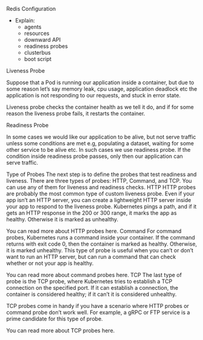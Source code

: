 Redis Configuration

* Explain:
    * agents
    * resources
    * downward API
    * readiness probes
    * clusterbus
    * boot script


Liveness Probe

Suppose that a Pod is running our application inside a container, but due to some reason let’s say memory leak, cpu usage, application deadlock etc the application is not responding to our requests, and stuck in error state.

Liveness probe checks the container health as we tell it do, and if for some reason the liveness probe fails, it restarts the container.

Readiness Probe

In some cases we would like our application to be alive, but not serve traffic unless some conditions are met e.g, populating a dataset, waiting for some other service to be alive etc. In such cases we use readiness probe. If the condition inside readiness probe passes, only then our application can serve traffic.


Type of Probes
The next step is to define the probes that test readiness and liveness. There are three types of probes: HTTP, Command, and TCP. You can use any of them for liveness and readiness checks.
HTTP
HTTP probes are probably the most common type of custom liveness probe. Even if your app isn’t an HTTP server, you can create a lightweight HTTP server inside your app to respond to the liveness probe. Kubernetes pings a path, and if it gets an HTTP response in the 200 or 300 range, it marks the app as healthy. Otherwise it is marked as unhealthy.

You can read more about HTTP probes here.
Command
For command probes, Kubernetes runs a command inside your container. If the command returns with exit code 0, then the container is marked as healthy. Otherwise, it is marked unhealthy. This type of probe is useful when you can’t or don’t want to run an HTTP server, but can run a command that can check whether or not your app is healthy.

You can read more about command probes here.
TCP
The last type of probe is the TCP probe, where Kubernetes tries to establish a TCP connection on the specified port. If it can establish a connection, the container is considered healthy; if it can’t it is considered unhealthy.

TCP probes come in handy if you have a scenario where HTTP probes or command probe don’t work well. For example, a gRPC or FTP service is a prime candidate for this type of probe.

You can read more about TCP probes here.